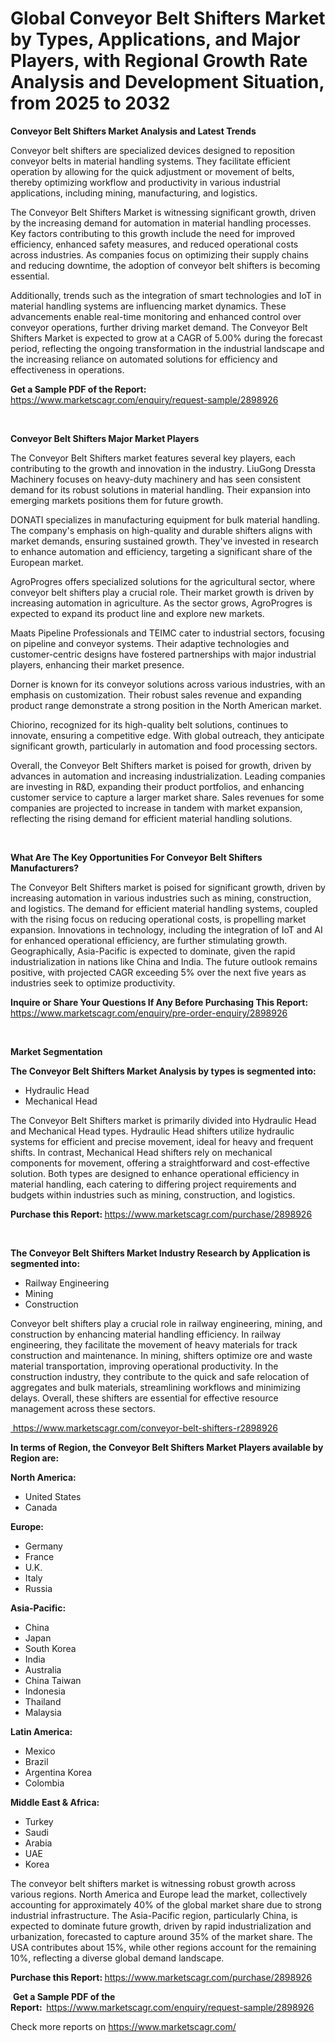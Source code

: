 <p><h1>Global Conveyor Belt Shifters Market by Types, Applications, and Major Players, with Regional Growth Rate Analysis and Development Situation, from 2025 to 2032</h1></p><p><strong>Conveyor Belt Shifters Market Analysis and Latest Trends</strong></p>
<p><p>Conveyor belt shifters are specialized devices designed to reposition conveyor belts in material handling systems. They facilitate efficient operation by allowing for the quick adjustment or movement of belts, thereby optimizing workflow and productivity in various industrial applications, including mining, manufacturing, and logistics.</p><p>The Conveyor Belt Shifters Market is witnessing significant growth, driven by the increasing demand for automation in material handling processes. Key factors contributing to this growth include the need for improved efficiency, enhanced safety measures, and reduced operational costs across industries. As companies focus on optimizing their supply chains and reducing downtime, the adoption of conveyor belt shifters is becoming essential.</p><p>Additionally, trends such as the integration of smart technologies and IoT in material handling systems are influencing market dynamics. These advancements enable real-time monitoring and enhanced control over conveyor operations, further driving market demand. The Conveyor Belt Shifters Market is expected to grow at a CAGR of 5.00% during the forecast period, reflecting the ongoing transformation in the industrial landscape and the increasing reliance on automated solutions for efficiency and effectiveness in operations.</p></p>
<p><strong>Get a Sample PDF of the Report:&nbsp;</strong> <a href="https://www.marketscagr.com/enquiry/request-sample/2898926?utm_campaign=2480&utm_medium=2&utm_source=Github&utm_content=ia&utm_term=15032025&utm_id=conveyor-belt-shifters">https://www.marketscagr.com/enquiry/request-sample/2898926</a></p>
<p>&nbsp;</p>
<p><strong>Conveyor Belt Shifters Major Market Players</strong></p>
<p><p>The Conveyor Belt Shifters market features several key players, each contributing to the growth and innovation in the industry. LiuGong Dressta Machinery focuses on heavy-duty machinery and has seen consistent demand for its robust solutions in material handling. Their expansion into emerging markets positions them for future growth.</p><p>DONATI specializes in manufacturing equipment for bulk material handling. The company's emphasis on high-quality and durable shifters aligns with market demands, ensuring sustained growth. They've invested in research to enhance automation and efficiency, targeting a significant share of the European market.</p><p>AgroProgres offers specialized solutions for the agricultural sector, where conveyor belt shifters play a crucial role. Their market growth is driven by increasing automation in agriculture. As the sector grows, AgroProgres is expected to expand its product line and explore new markets.</p><p>Maats Pipeline Professionals and TEIMC cater to industrial sectors, focusing on pipeline and conveyor systems. Their adaptive technologies and customer-centric designs have fostered partnerships with major industrial players, enhancing their market presence.</p><p>Dorner is known for its conveyor solutions across various industries, with an emphasis on customization. Their robust sales revenue and expanding product range demonstrate a strong position in the North American market.</p><p>Chiorino, recognized for its high-quality belt solutions, continues to innovate, ensuring a competitive edge. With global outreach, they anticipate significant growth, particularly in automation and food processing sectors.</p><p>Overall, the Conveyor Belt Shifters market is poised for growth, driven by advances in automation and increasing industrialization. Leading companies are investing in R&D, expanding their product portfolios, and enhancing customer service to capture a larger market share. Sales revenues for some companies are projected to increase in tandem with market expansion, reflecting the rising demand for efficient material handling solutions.</p></p>
<p>&nbsp;</p>
<p><strong>What Are The Key Opportunities For Conveyor Belt Shifters Manufacturers?</strong></p>
<p><p>The Conveyor Belt Shifters market is poised for significant growth, driven by increasing automation in various industries such as mining, construction, and logistics. The demand for efficient material handling systems, coupled with the rising focus on reducing operational costs, is propelling market expansion. Innovations in technology, including the integration of IoT and AI for enhanced operational efficiency, are further stimulating growth. Geographically, Asia-Pacific is expected to dominate, given the rapid industrialization in nations like China and India. The future outlook remains positive, with projected CAGR exceeding 5% over the next five years as industries seek to optimize productivity.</p></p>
<p><strong>Inquire or Share Your Questions If Any Before Purchasing This Report:</strong> <a href="https://www.marketscagr.com/enquiry/pre-order-enquiry/2898926?utm_campaign=2480&utm_medium=2&utm_source=Github&utm_content=ia&utm_term=15032025&utm_id=conveyor-belt-shifters">https://www.marketscagr.com/enquiry/pre-order-enquiry/2898926</a></p>
<p>&nbsp;</p>
<p><strong>Market Segmentation</strong></p>
<p><strong>The Conveyor Belt Shifters Market Analysis by types is segmented into:</strong></p>
<p><ul><li>Hydraulic Head</li><li>Mechanical Head</li></ul></p>
<p><p>The Conveyor Belt Shifters market is primarily divided into Hydraulic Head and Mechanical Head types. Hydraulic Head shifters utilize hydraulic systems for efficient and precise movement, ideal for heavy and frequent shifts. In contrast, Mechanical Head shifters rely on mechanical components for movement, offering a straightforward and cost-effective solution. Both types are designed to enhance operational efficiency in material handling, each catering to differing project requirements and budgets within industries such as mining, construction, and logistics.</p></p>
<p><strong>Purchase this Report:&nbsp;</strong><a href="https://www.marketscagr.com/purchase/2898926?utm_campaign=2480&utm_medium=2&utm_source=Github&utm_content=ia&utm_term=15032025&utm_id=conveyor-belt-shifters">https://www.marketscagr.com/purchase/2898926</a></p>
<p>&nbsp;</p>
<p><strong>The Conveyor Belt Shifters Market Industry Research by Application is segmented into:</strong></p>
<p><ul><li>Railway Engineering</li><li>Mining</li><li>Construction</li></ul></p>
<p><p>Conveyor belt shifters play a crucial role in railway engineering, mining, and construction by enhancing material handling efficiency. In railway engineering, they facilitate the movement of heavy materials for track construction and maintenance. In mining, shifters optimize ore and waste material transportation, improving operational productivity. In the construction industry, they contribute to the quick and safe relocation of aggregates and bulk materials, streamlining workflows and minimizing delays. Overall, these shifters are essential for effective resource management across these sectors.</p></p>
<p><a href="https://www.marketscagr.com/conveyor-belt-shifters-r2898926?utm_campaign=2480&utm_medium=2&utm_source=Github&utm_content=ia&utm_term=15032025&utm_id=conveyor-belt-shifters">&nbsp;https://www.marketscagr.com/conveyor-belt-shifters-r2898926</a></p>
<p><strong>In terms of Region, the Conveyor Belt Shifters Market Players available by Region are:</strong></p>
<p>
    <p> <strong> North America: </strong>
        <ul>
            <li>United States</li>
            <li>Canada</li>
        </ul>
        </p> 
    <p> <strong> Europe: </strong>
        <ul>
            <li>Germany</li>
            <li>France</li>
            <li>U.K.</li>
            <li>Italy</li>
            <li>Russia</li>
        </ul>
        </p> 
    <p> <strong> Asia-Pacific: </strong>
        <ul>
            <li>China</li>
            <li>Japan</li>
            <li>South Korea</li>
            <li>India</li>
            <li>Australia</li>
            <li>China Taiwan</li>
            <li>Indonesia</li>
            <li>Thailand</li>
            <li>Malaysia</li>
        </ul>
        </p> 
    <p> <strong> Latin America: </strong>
        <ul>
            <li>Mexico</li>
            <li>Brazil</li>
            <li>Argentina Korea</li>
            <li>Colombia</li>
        </ul>
        </p> 
    <p> <strong> Middle East & Africa: </strong>
        <ul>
            <li>Turkey</li>
            <li>Saudi</li>
            <li>Arabia</li>
            <li>UAE</li>
            <li>Korea</li>
        </ul>
    </p>
    </p>
<p><p>The conveyor belt shifters market is witnessing robust growth across various regions. North America and Europe lead the market, collectively accounting for approximately 40% of the global market share due to strong industrial infrastructure. The Asia-Pacific region, particularly China, is expected to dominate future growth, driven by rapid industrialization and urbanization, forecasted to capture around 35% of the market share. The USA contributes about 15%, while other regions account for the remaining 10%, reflecting a diverse global demand landscape.</p></p>
<p><strong>Purchase this Report: </strong><a href="https://www.marketscagr.com/purchase/2898926?utm_campaign=2480&utm_medium=2&utm_source=Github&utm_content=ia&utm_term=15032025&utm_id=conveyor-belt-shifters">https://www.marketscagr.com/purchase/2898926</a></p>
<p>&nbsp;<strong>Get a Sample PDF of the Report:&nbsp;&nbsp;</strong><a href="https://www.marketscagr.com/enquiry/request-sample/2898926?utm_campaign=2480&utm_medium=2&utm_source=Github&utm_content=ia&utm_term=15032025&utm_id=conveyor-belt-shifters">https://www.marketscagr.com/enquiry/request-sample/2898926</a></p>
<p><strong></strong></p>
<p>Check more reports on <a href="https://www.marketscagr.com/?utm_campaign=2480&utm_medium=2&utm_source=Github&utm_content=ia&utm_term=15032025&utm_id=conveyor-belt-shifters">https://www.marketscagr.com/</a></p>